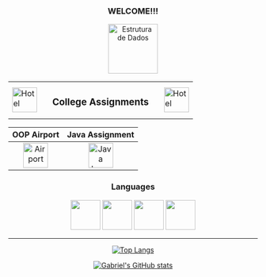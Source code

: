 <div align="center">

### WELCOME!!!

[<img src="https://www.svgrepo.com/show/133681/doormat.svg" alt="Estrutura de Dados" width="100px" height="100px">](https://github.com/GabrielMonteiroR/Trabalho-Estrutura-de-dados)

<div style="text-align: center;">
  <table style="border-collapse: collapse;">
    <tr>
      <td>
        <a href="#" target="_blank" rel="noopener noreferrer">
          <img src="https://www.svgrepo.com/show/530618/hotel.svg" alt="Hotel" width="50px" style="margin-right: 15px;">
        </a>
      </td>
      <td>
        <h3>College Assignments</h3>
      </td>
      <td>
        <a href="#" target="_blank" rel="noopener noreferrer">
          <img src="https://www.svgrepo.com/show/530618/hotel.svg" alt="Hotel" width="50px" style="margin-left: 15px;">
        </a>
      </td>
    </tr>
  </table>
</div>




| OOP Airport | Java Assignment |
|:------------:|:---------------:|
| <a href="https://github.com/GabrielMonteiroR/POO_Airliness" target="_blank" rel="noopener noreferrer"><img src="https://www.svgrepo.com/show/500079/airport.svg" alt="Airport" width="50px"></a> | <a href="https://github.com/GabrielMonteiroR/University_Java_Assigment" target="_blank" rel="noopener noreferrer"><img src="https://cdn.jsdelivr.net/gh/devicons/devicon/icons/java/java-original-wordmark.svg" alt="Java Logo" width="50px"></a> |



### Languages
<div>
    <img src="https://cdn.jsdelivr.net/gh/devicons/devicon/icons/csharp/csharp-original.svg" width="60px"/>
    <img src="https://cdn.jsdelivr.net/gh/devicons/devicon/icons/dot-net/dot-net-plain-wordmark.svg" width="60px">
    <img src="https://cdn.jsdelivr.net/gh/devicons/devicon/icons/microsoftsqlserver/microsoftsqlserver-plain-wordmark.svg" width="60px">
    <img src="https://cdn.jsdelivr.net/gh/devicons/devicon/icons/mysql/mysql-original-wordmark.svg" width="60px">
</div>

<hr>

</div>

<div align="center">

[![Top Langs](https://github-readme-stats.vercel.app/api/top-langs/?username=GabrielMonteiroR&layout=compact&theme=dark)](https://github.com/GabrielMonteiroR/NLW4-ReactJS)

[![Gabriel's GitHub stats](https://github-readme-stats.vercel.app/api?username=GabrielMonteiroR&show_icons=true&theme=dark)](https://github.com/GabrielMonteiroR)

</div>

